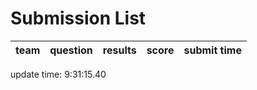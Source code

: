 # Submission List
team    | question  | results  | score | submit time
------|-----:|-----:| ----:|-----


update time:  9:31:15.40 
